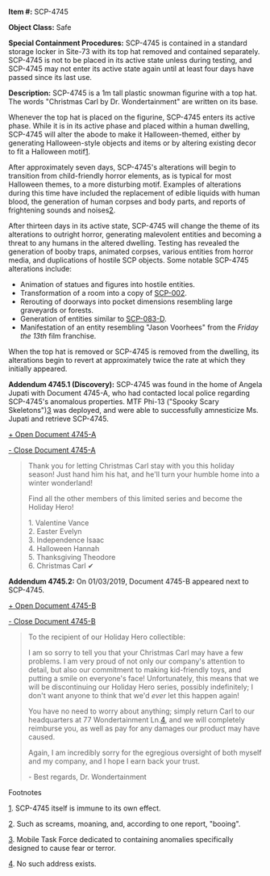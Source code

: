 **Item #:** SCP-4745

**Object Class:** Safe

**Special Containment Procedures:** SCP-4745 is contained in a standard storage locker in Site-73 with its top hat removed and contained separately. SCP-4745 is not to be placed in its active state unless during testing, and SCP-4745 may not enter its active state again until at least four days have passed since its last use.

**Description:** SCP-4745 is a 1m tall plastic snowman figurine with a top hat. The words "Christmas Carl by Dr. Wondertainment" are written on its base.

Whenever the top hat is placed on the figurine, SCP-4745 enters its active phase. While it is in its active phase and placed within a human dwelling, SCP-4745 will alter the abode to make it Halloween-themed, either by generating Halloween-style objects and items or by altering existing decor to fit a Halloween motif[1](javascript:;).

After approximately seven days, SCP-4745's alterations will begin to transition from child-friendly horror elements, as is typical for most Halloween themes, to a more disturbing motif. Examples of alterations during this time have included the replacement of edible liquids with human blood, the generation of human corpses and body parts, and reports of frightening sounds and noises[2](javascript:;).

After thirteen days in its active state, SCP-4745 will change the theme of its alterations to outright horror, generating malevolent entities and becoming a threat to any humans in the altered dwelling. Testing has revealed the generation of booby traps, animated corpses, various entities from horror media, and duplications of hostile SCP objects. Some notable SCP-4745 alterations include:

*   Animation of statues and figures into hostile entities.
*   Transformation of a room into a copy of [SCP-002](/scp-002).
*   Rerouting of doorways into pocket dimensions resembling large graveyards or forests.
*   Generation of entities similar to [SCP-083-D](http://www.scp-wiki.net/decomm:scp-083-d).
*   Manifestation of an entity resembling "Jason Voorhees" from the _Friday the 13th_ film franchise.

When the top hat is removed or SCP-4745 is removed from the dwelling, its alterations begin to revert at approximately twice the rate at which they initially appeared.

**Addendum 4745.1 (Discovery):** SCP-4745 was found in the home of Angela Jupati with Document 4745-A, who had contacted local police regarding SCP-4745's anomalous properties. MTF Phi-13 ("Spooky Scary Skeletons")[3](javascript:;) was deployed, and were able to successfully amnesticize Ms. Jupati and retrieve SCP-4745.

[+ Open Document 4745-A](javascript:;)

[\- Close Document 4745-A](javascript:;)

> Thank you for letting Christmas Carl stay with you this holiday season! Just hand him his hat, and he'll turn your humble home into a winter wonderland!
> 
> Find all the other members of this limited series and become the Holiday Hero!
> 
> 1\. Valentine Vance  
> 2\. Easter Evelyn  
> 3\. Independence Isaac  
> 4\. Halloween Hannah  
> 5\. Thanksgiving Theodore  
> 6\. Christmas Carl ✔

**Addendum 4745.2:** On 01/03/2019, Document 4745-B appeared next to SCP-4745.

[+ Open Document 4745-B](javascript:;)

[\- Close Document 4745-B](javascript:;)

> To the recipient of our Holiday Hero collectible:
> 
> I am so sorry to tell you that your Christmas Carl may have a few problems. I am very proud of not only our company's attention to detail, but also our commitment to making kid-friendly toys, and putting a smile on everyone's face! Unfortunately, this means that we will be discontinuing our Holiday Hero series, possibly indefinitely; I don't want anyone to think that we'd _ever_ let this happen again!
> 
> You have no need to worry about anything; simply return Carl to our headquarters at 77 Wondertainment Ln.[4](javascript:;), and we will completely reimburse you, as well as pay for any damages our product may have caused.
> 
> Again, I am incredibly sorry for the egregious oversight of both myself and my company, and I hope I earn back your trust.
> 
> \- Best regards, Dr. Wondertainment

Footnotes

[1](javascript:;). SCP-4745 itself is immune to its own effect.

[2](javascript:;). Such as screams, moaning, and, according to one report, "booing".

[3](javascript:;). Mobile Task Force dedicated to containing anomalies specifically designed to cause fear or terror.

[4](javascript:;). No such address exists.